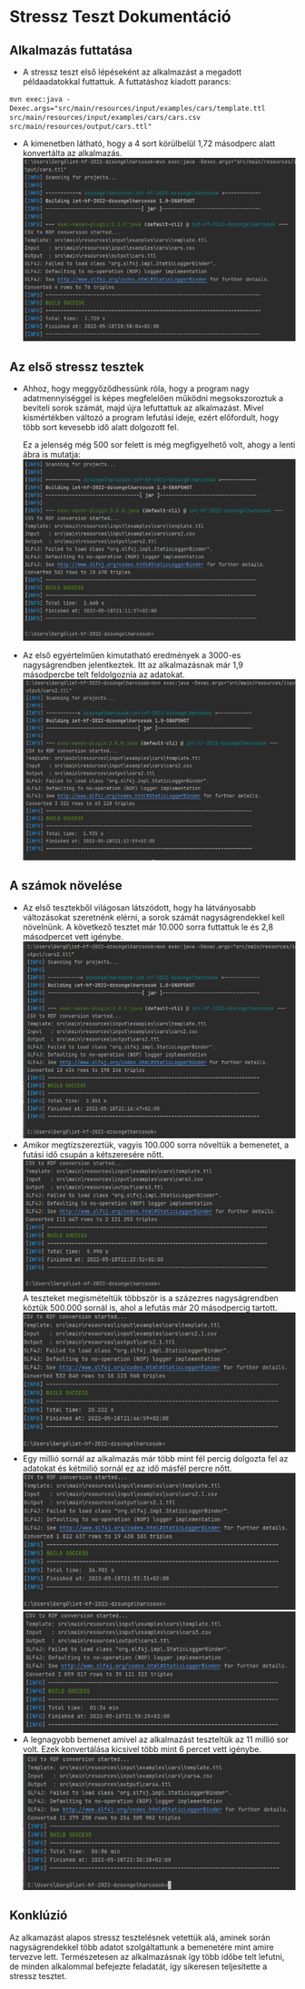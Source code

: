# Stressz Teszt Dokumentáció
## Alkalmazás futtatása
- A stressz teszt első lépéseként az alkalmazást a megadott példaadatokkal futtattuk. A futtatáshoz kiadott parancs: 
```
mvn exec:java -Dexec.args="src/main/resources/input/examples/cars/template.ttl src/main/resources/input/examples/cars/cars.csv src/main/resources/output/cars.ttl" 
```

- A kimenetben látható, hogy a 4 sort körülbelül 1,72 másodperc alatt konvertálta az alkalmazás.
![basicrun.png](images\basicrun.png)

## Az első stressz tesztek 
- Ahhoz, hogy meggyőződhessünk róla, hogy a program nagy adatmennyiséggel is képes megfelelően működni megsokszoroztuk a beviteli sorok számát, majd újra lefuttattuk az alkalmazást. Mivel kismértékben változó a program lefutási ideje, ezért előfordult, hogy több sort kevesebb idő alatt dolgozott fel.

    Ez a jelenség még 500 sor felett is még megfigyelhető volt, ahogy a lenti ábra is mutatja:
    ![500.png](images\500.png)

- Az első egyértelműen kimutatható eredmények a 3000-es nagyságrendben jelentkeztek. Itt az alkalmazásnak már 1,9 másodpercbe telt feldolgoznia az adatokat. 
    ![3000.png](images\3000.png)

## A számok növelése
- Az első tesztekből világosan látszódott, hogy ha látványosabb változásokat szeretnénk elérni, a sorok számát nagyságrendekkel kell növelnünk. A következő tesztet már 10.000 sorra futtattuk le és 2,8 másodpercet vett igénybe.
![10000.png](images\10000.png)
- Amikor megtízszereztük, vagyis 100.000 sorra növeltük a bemenetet, a futási idő csupán a kétszeresére nőtt.
![100,000.png](images\100,000.png)
A teszteket megismételtük többször is a százezres nagyságrendben köztük 500.000 sornál is, ahol a lefutás már 20 másodpercig tartott.
![500,000.png](images\500,000.png)
- Egy millió sornál az alkalmazás már több mint fél percig dolgozta fel az adatokat és kétmilió sornál ez az idő másfél percre nőtt.
![1,000,000.png](images\1,000,000.png)
![2,000,000.png](images\2,000,000.png)
- A legnagyobb bemenet amivel az alkalmazást teszteltük az 11 millió sor volt. Ezek konvertálása kicsivel több mint 6 percet vett igénybe.
![11,000,000.png](images\11,000,000.png)
## Konklúzió
Az alkamazást alapos stressz tesztelésnek vetettük alá, aminek során nagyságrendekkel több adatot szolgáltattunk a bemenetére mint amire tervezve lett. Természetesen az  alkalmazásnak így több időbe telt lefutni, de minden alkalommal befejezte feladatát, így sikeresen teljesítette a stressz tesztet.